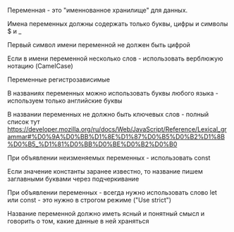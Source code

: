 Переменная - это "именнованное хранилище" для данных.

Имена переменных должны содержать только буквы, цифры и символы $ и _

Первый символ имени переменной не должен быть цифрой

Если в имени переменной несколько слов - использовать верблюжую нотацию (CamelCase) 

Переменные регистрозависимые

В названиях переменных можно использовать буквы любого языка - используем только английские буквы

В названии переменных не должно быть ключевых слов - полный список тут 
https://developer.mozilla.org/ru/docs/Web/JavaScript/Reference/Lexical_grammar#%D0%9A%D0%BB%D1%8E%D1%87%D0%B5%D0%B2%D1%8B%D0%B5_%D1%81%D0%BB%D0%BE%D0%B2%D0%B0

При объявлении неизменяемых переменных - использовать const

Если значение константы заранее известно, то название пишем заглавными буквами через подчеркивание

При объявлении переменных - всегда нужно использовать слово let или const - это нужно в строгом режиме ("Use strict")

Название переменной должно иметь ясный и понятный смысл и говорить о том, какие данные в ней храняться
